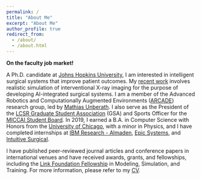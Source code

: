 ```yaml
---
permalink: /
title: "About Me"
excerpt: "About Me"
author_profile: true
redirect_from:
  - /about/
  - /about.html
---
```


**On the faculty job market!**

A Ph.D. candidate at [Johns Hopkins University](https://cs.jhu.edu), I am interested in intelligent
surgical systems that improve patient outcomes. My [recent
work](https://scholar.google.com/citations?hl=en&user=QX7AvxUAAAAJ&view_op=list_works&sortby=pubdate)
involves realistic simulation of interventional X-ray imaging for the purpose of developing
AI-integrated surgical systems. I am a member of the Advanced Robotics and Computationally Augmented
Environments ([ARCADE](https://arcade.cs.jhu.edu/)) research group, led by [Mathias
Unberath](https://mathiasunberath.github.io). I also serve as the President of the [LCSR Graduate Student
Association](https://lcsr.jhu.edu/lcsr-gsa/) (GSA) and Sports Officer for the [MICCAI Student
Board](http://www.miccai.org/about-miccai/student-board/). In 2019, I earned a B.A. in Computer
Science with Honors from the [University of Chicago](https://uchicago.edu), with a minor in Physics,
and I have completed internships at [IBM Research -
Almaden](https://www.research.ibm.com/labs/almaden/), [Epic Systems](https://www.epic.com), and
[Intuitive Surgical](https://www.intuitive.com/en-us).

I have published peer-reviewed journal articles and conference papers in international venues and
have received awards, grants, and fellowships, including the [Link Foundation
Fellowship](https://linksim.org/) in Modeling, Simulation, and Training. For more information,
please refer to my [CV](https://benjamindkilleen/files/cv_killeen.pdf).

<!-- In my spare time, I enjoy bouldering and [creative
writing](https://benjamindkilleen.com/blog/). -->

<!-- Third person version: -->

<!-- A 4th year Ph.D. candidate at [Johns Hopkins University](https://cs.jhu.edu), Benjamin D. Killeen is -->
<!-- interested in intelligent surgical systems that improve patient outcomes. His [recent -->
<!-- work](https://scholar.google.com/citations?hl=en&user=QX7AvxUAAAAJ&view_op=list_works&sortby=pubdate) -->
<!-- involves realistic simulation of interventional X-ray imaging for the purpose of developing -->
<!-- AI-integrated surgical systems. Benjamin is a member of the Advanced Robotics and Computationally -->
<!-- Augmented Environments ([ARCADE](https://arcade.cs.jhu.edu/)) research group, led by [Mathias -->
<!-- Unberath](https://mathiasunberath.github.io), as well as the President of the [LCSR Graduate Student -->
<!-- Association](https://lcsr.jhu.edu/lcsr-gsa/) and Sports Officer for the [MICCAI Student -->
<!-- Board](http://www.miccai.org/about-miccai/student-board/). In 2019, he earned a B.A. in Computer -->
<!-- Science with Honors from the [University of Chicago](https://uchicago.edu), with a minor in Physics, -->
<!-- and he has completed internships at [IBM Research - -->
<!-- Almaden](https://www.research.ibm.com/labs/almaden/), [Epic Systems](https://www.epic.com), and -->
<!-- [Intuitive Surgical](https://www.intuitive.com/en-us). In his spare time, he enjoys bouldering and -->
<!-- [creative writing](https://benjamindkilleen.com/blog/). -->
